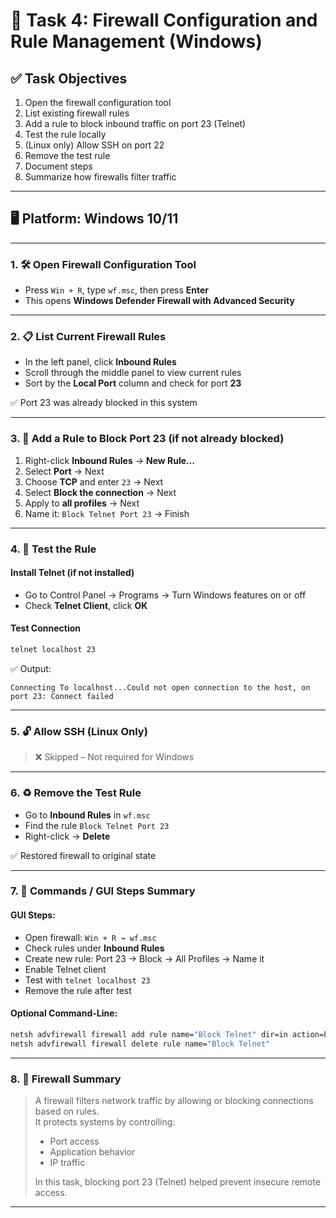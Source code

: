 # 🔐 Task 4: Firewall Configuration and Rule Management (Windows)

## ✅ Task Objectives

1. Open the firewall configuration tool  
2. List existing firewall rules  
3. Add a rule to block inbound traffic on port 23 (Telnet)  
4. Test the rule locally  
5. (Linux only) Allow SSH on port 22  
6. Remove the test rule  
7. Document steps  
8. Summarize how firewalls filter traffic  

---

## 🖥️ Platform: Windows 10/11

---

### 1. 🛠 Open Firewall Configuration Tool

- Press `Win + R`, type `wf.msc`, then press **Enter**  
- This opens **Windows Defender Firewall with Advanced Security**

---

### 2. 📋 List Current Firewall Rules

- In the left panel, click **Inbound Rules**
- Scroll through the middle panel to view current rules
- Sort by the **Local Port** column and check for port **23**

✅ Port 23 was already blocked in this system

---

### 3. 🚫 Add a Rule to Block Port 23 (if not already blocked)

1. Right-click **Inbound Rules** → **New Rule…**
2. Select **Port** → Next
3. Choose **TCP** and enter `23` → Next
4. Select **Block the connection** → Next
5. Apply to **all profiles** → Next
6. Name it: `Block Telnet Port 23` → Finish

---

### 4. 🧪 Test the Rule

#### Install Telnet (if not installed)

- Go to Control Panel → Programs → Turn Windows features on or off  
- Check **Telnet Client**, click **OK**

#### Test Connection

```cmd
telnet localhost 23
```

✅ Output:
```
Connecting To localhost...Could not open connection to the host, on port 23: Connect failed
```

---

### 5. 🔓 Allow SSH (Linux Only)

> ❌ Skipped – Not required for Windows

---

### 6. ♻️ Remove the Test Rule

- Go to **Inbound Rules** in `wf.msc`
- Find the rule `Block Telnet Port 23`
- Right-click → **Delete**

✅ Restored firewall to original state

---

### 7. 📝 Commands / GUI Steps Summary

#### GUI Steps:
- Open firewall: `Win + R → wf.msc`
- Check rules under **Inbound Rules**
- Create new rule: Port 23 → Block → All Profiles → Name it
- Enable Telnet client
- Test with `telnet localhost 23`
- Remove the rule after test

#### Optional Command-Line:
```cmd
netsh advfirewall firewall add rule name="Block Telnet" dir=in action=block protocol=TCP localport=23
netsh advfirewall firewall delete rule name="Block Telnet"
```

---

### 8. 🔐 Firewall Summary

> A firewall filters network traffic by allowing or blocking connections based on rules.  
> It protects systems by controlling:
> - Port access
> - Application behavior
> - IP traffic  
>  
> In this task, blocking port 23 (Telnet) helped prevent insecure remote access.

---
